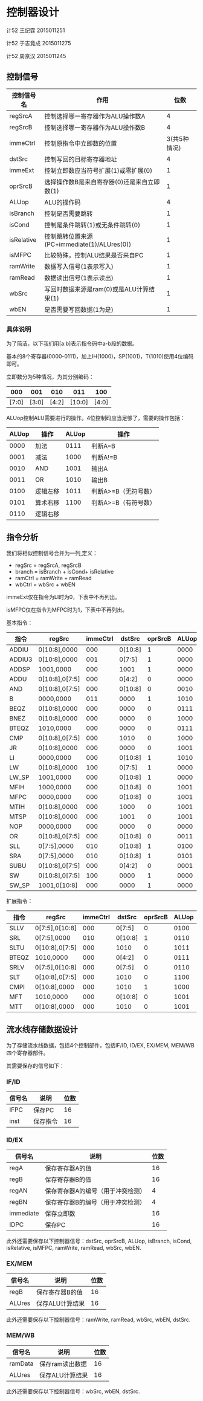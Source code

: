 # 控制器设计

计52 王纪霆 2015011251

计52 于志竟成 2015011275

计52 周京汉 2015011245

## 控制信号

| 控制信号名      | 作用                                  | 位数       |
| ---------- | ----------------------------------- | -------- |
| regSrcA    | 控制选择哪一寄存器作为ALU操作数A                  | 4        |
| regSrcB    | 控制选择哪一寄存器作为ALU操作数B                  | 4        |
| immeCtrl   | 控制原指令中立即数的位置                        | 3(共5种情况) |
| dstSrc     | 控制写回的目标寄存器地址                        | 4        |
| immeExt    | 控制立即数应当符号扩展(1)或零扩展(0)               | 1        |
| oprSrcB    | 选择操作数B是来自寄存器(0)还是来自立即数(1)           | 1        |
| ALUop      | ALU的操作码                             | 4        |
| isBranch   | 控制是否需要跳转                            | 1        |
| isCond     | 控制是条件跳转(1)或无条件跳转(0)                 | 1        |
| isRelative | 控制跳转位置来源(PC+immediate(1)/ALUres(0)) | 1        |
| isMFPC     | 比较特殊，控制ALU结果是否来自PC                  | 1        |
| ramWrite   | 数据写入信号(1表示写入)                       | 1        |
| ramRead    | 数据读出信号(1表示读出)                       | 1        |
| wbSrc      | 写回时数据来源是ram(0)或是ALU计算结果(1)          | 1        |
| wbEN       | 是否需要写回数据(1为是)                       | 1        |

### 具体说明

为了简洁，以下我们用[a:b]表示指令码中a-b段的数据。

基本的8个寄存器(0000-0111)，加上IH(1000)，SP(1001)，T(1010)使用4位编码即可。

立即数分为5种情况，为其分别编码：

| 000   | 001   | 010   | 011    | 100   |
| ----- | ----- | ----- | ------ | ----- |
| [7:0] | [3:0] | [4:2] | [10:0] | [4:0] |

ALUop控制ALU需要进行的操作。4位控制码应当足够了，需要的操作包括：

| ALUop | 操作   | ALUop | 操作           |
| ----- | ---- | ----- | ------------ |
| 0000  | 加法   | 0111  | 判断A=B        |
| 0001  | 减法   | 1000  | 判断A!=B       |
| 0010  | AND  | 1001  | 输出A          |
| 0011  | OR   | 1010  | 输出B          |
| 0100  | 逻辑左移 | 1011  | 判断A>=B（无符号数） |
| 0101  | 算术右移 | 1100  | 判断A>=B（有符号数） |1100  | 判断A>=B（有符号数） |
| 0110  | 逻辑右移 |       |              |

## 指令分析

我们将相似控制信号合并为一列,定义：

+ regSrc = regSrcA, regSrcB
+ branch = isBranch + isCond+ isRelative
+ ramCtrl = ramWrite + ramRead
+ wbCtrl = wbSrc + wbEN

immeExt仅在指令为LI时为0，下表中不再列出。

isMFPC仅在指令为MFPC时为1，下表中不再列出。

基本指令：

| 指令     | regSrc         | immeCtrl | dstSrc  | oprSrcB | ALUop | branch | ramCtrl | wbCtrl |
| ------ | -------------- | -------- | ------- | ------- | ----- | ------ | ------- | ------ |
| ADDIU  | 0[10:8],0000   | 000      | 0[10:8] | 1       | 0000  | 000    | 00      | 11     |
| ADDIU3 | 0[10:8],0000    | 001     | 0[7:5] | 1       | 0000  | 000    | 00      | 11     |
| ADDSP  | 1001,0000      | 000      | 1001    | 1       | 0000  | 000    | 00      | 11     |
| ADDU   | 0[10:8],0[7:5] | 000      | 0[4:2]  | 0       | 0000  | 000    | 00      | 11     |
| AND    | 0[10:8],0[7:5] | 000      | 0[10:8] | 0       | 0010  | 000    | 00      | 11     |
| B      | 0000,0000      | 011      | 0000    | 1       | 1010  | 101    | 00      | 10     |
| BEQZ   | 0[10:8],0000   | 000      | 0000    | 0       | 0111  | 111    | 00      | 00     |
| BNEZ   | 0[10:8],0000   | 000      | 0000    | 0       | 1000  | 111    | 00      | 00     |
| BTEQZ  | 1010,0000      | 000      | 0000    | 0       | 0111  | 111    | 00      | 00     |
| CMP    | 0[10:8],0[7:5] | 000      | 1010    | 0       | 1000  | 000    | 00      | 11     |
| JR     | 0[10:8],0000   | 000      | 0000    | 0       | 1001  | 100    | 00      | 00     |
| LI     | 0000,0000      | 000      | 0[10:8] | 1       | 1010  | 000    | 00      | 11     |
| LW     | 0[10:8],0000   | 100      | 0[7:5]  | 1       | 0000  | 000    | 01      | 01     |
| LW_SP  | 1001,0000      | 000      | 0[10:8] | 1       | 0000  | 000    | 01      | 01     |
| MFIH   | 1000,0000      | 000      | 0[10:8] | 0       | 1001  | 000    | 00      | 11     |
| MFPC   | 0000,0000      | 000      | 0[10:8] | 0       | 1001  | 000    | 00      | 11     |
| MTIH   | 0[10:8],0000   | 000      | 1000    | 0       | 1001  | 000    | 00      | 11     |
| MTSP   | 0[10:8],0000   | 000      | 1001    | 0       | 1001  | 000    | 00      | 11     |
| NOP    | 0000,0000      | 000      | 0000    | 0       | 0000  | 000    | 00      | 00     |
| OR     | 0[10:8],0[7:5] | 000      | 0[10:8] | 0       | 0011  | 000    | 00      | 11     |
| SLL    | 0[7:5],0000    | 010      | 0[10:8] | 1       | 0100  | 000    | 00      | 11     |
| SRA    | 0[7:5],0000    | 010      | 0[10:8] | 1       | 0101  | 000    | 00      | 11     |
| SUBU   | 0[10:8],0[7:5] | 000      | 0[4:2]  | 0       | 0001  | 000    | 00      | 11     |
| SW     | 0[10:8],0[7:5] | 100      | 0000    | 1       | 0000  | 000    | 10      | 00     |
| SW_SP  | 1001,0[10:8]   | 000      | 0000    | 1       | 0000  | 000    | 10      | 00     |

扩展指令：

| 指令    | regSrc         | immeCtrl | dstSrc  | oprSrcB | ALUop | branch | ramCtrl | wbCtrl |
| ----- | -------------- | -------- | ------- | ------- | ----- | ------ | ------- | ------ |
| SLLV  | 0[7:5],0[10:8] | 000      | 0[7:5]  | 0       | 0100  | 000    | 00      | 11     |
| SRL   | 0[7:5],0000    | 010      | 0[10:8] | 1       | 0110  | 000    | 00      | 11     |
| SLTU  | 0[10:8],0[7:5] | 000      | 1010    | 0       | 1011  | 000    | 00      | 11     |
| BTEQZ | 1010,0000      | 000      | 0[4:2]  | 0       | 0111  | 110    | 00      | 00     |
| SRLV  | 0[7:5],0[10:8] | 000      | 0[7:5]  | 0       | 0110  | 000    | 00      | 11     |
| SLT   | 0[10:8],0[7:5] | 000      | 1010    | 0       | 1100  | 000    | 00      | 11     |
| CMPI  | 0[10:8],0000  | 000 | 1010 | 1    | 1000 | 000 | 00 | 11 |
| MFT  | 1010,0000  | 000 | 0[10:8] | 0    | 1001 | 000 | 00 | 11 |
| MTT  | 0[10:8],0000  | 000 | 1010 | 0    | 1001 | 000 | 00 | 11 |

## 流水线存储数据设计

为了存储流水线数据，包括4个控制部件，包括IF/ID, ID/EX, EX/MEM, MEM/WB四个寄存器部件。

其需要保存的信号如下：

### IF/ID

| 信号名  | 说明   | 位数   |
| ---- | ---- | ---- |
| IFPC | 保存PC | 16   |
| inst | 保存指令 | 16   |

### ID/EX

| 信号名       | 说明                | 位数   |
| --------- | ----------------- | ---- |
| regA      | 保存寄存器A的值          | 16   |
| regB      | 保存寄存器B的值          | 16   |
| regAN     | 保存寄存器A的编号（用于冲突检测） | 4    |
| regBN     | 保存寄存器B的编号（用于冲突检测） | 4    |
| immediate | 保存立即数             | 16   |
| IDPC      | 保存PC              | 16   |

此外还需要保存以下控制器信号：dstSrc, oprSrcB, ALUop, isBranch, isCond, isRelative, isMFPC, ramWrite, ramRead, wbSrc, wbEN.

### EX/MEM

| 信号名    | 说明        | 位数   |
| ------ | --------- | ---- |
| regB   | 保存寄存器B的值  | 16   |
| ALUres | 保存ALU计算结果 | 16   |

此外还需要保存以下控制器信号：ramWrite, ramRead, wbSrc, wbEN, dstSrc.

### MEM/WB

| 信号名     | 说明        | 位数   |
| ------- | --------- | ---- |
| ramData | 保存ram读出数据 | 16   |
| ALUres  | 保存ALU计算结果 | 16   |

此外还需要保存以下控制器信号：wbSrc, wbEN, dstSrc.
